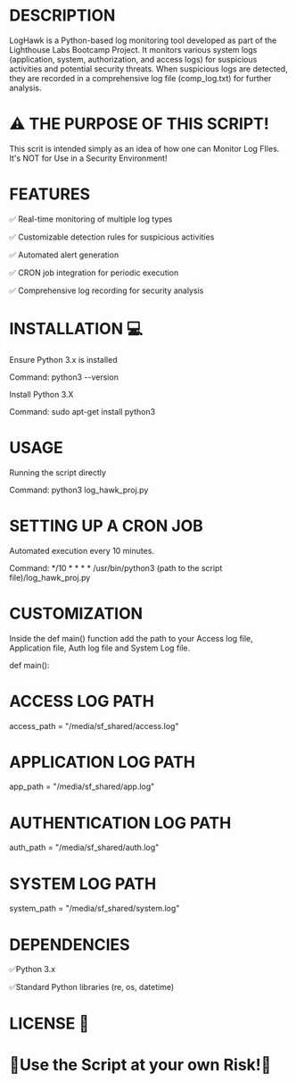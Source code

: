 # DESCRIPTION

LogHawk is a Python-based log monitoring tool developed as part 
of the Lighthouse Labs Bootcamp Project. It monitors various system 
logs (application, system, authorization, and access logs) for suspicious 
activities and potential security threats. When suspicious logs are 
detected, they are recorded in a comprehensive log file (comp_log.txt) 
for further analysis.

# ⚠️ THE PURPOSE OF THIS SCRIPT!

This scrit is intended simply as an idea of how one can Monitor Log FIles. It's NOT for Use 
in a Security Environment!

# FEATURES

✅ Real-time monitoring of multiple log types

✅ Customizable detection rules for suspicious activities

✅ Automated alert generation

✅ CRON job integration for periodic execution

✅ Comprehensive log recording for security analysis

# INSTALLATION 💻

Ensure Python 3.x is installed

Command: python3 --version

Install Python 3.X

Command: sudo apt-get install python3

# USAGE

Running the script directly

Command: python3 log_hawk_proj.py

# SETTING UP A CRON JOB 

Automated execution every 10 minutes.

Command: */10 * * * * /usr/bin/python3 (path to the script file)/log_hawk_proj.py

# CUSTOMIZATION

Inside the def main() function add the path to your Access log file, Application file, Auth log file and System Log file.

def main():

# ACCESS LOG PATH

access_path = "/media/sf_shared/access.log"

# APPLICATION LOG PATH

app_path = "/media/sf_shared/app.log"

# AUTHENTICATION LOG PATH

auth_path = "/media/sf_shared/auth.log"

# SYSTEM LOG PATH

system_path = "/media/sf_shared/system.log"

# DEPENDENCIES

✅Python 3.x

✅Standard Python libraries (re, os, datetime)

# LICENSE 📝

# 🛑Use the Script at your own Risk!🛑
